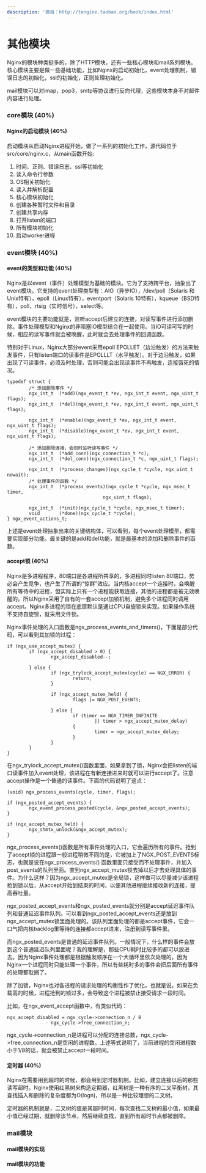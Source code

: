 ```yaml
---
description: '摘自：http://tengine.taobao.org/book/index.html'
---
```


# 其他模块

Nginx的模块种类挺多的，除了HTTP模块，还有一些核心模块和mail系列模块。核心模块主要是做一些基础功能，比如Nginx的启动初始化，event处理机制，错误日志的初始化，ssl的初始化，正则处理初始化。

mail模块可以对imap，pop3，smtp等协议进行反向代理，这些模块本身不对邮件内容进行处理。

### core模块 \(40%\)

#### Nginx的启动模块 \(40%\)

启动模块从启动Nginx进程开始，做了一系列的初始化工作，源代码位于src/core/nginx.c，从main函数开始:

1. 时间、正则、错误日志、ssl等初始化
2. 读入命令行参数
3. OS相关初始化
4. 读入并解析配置
5. 核心模块初始化
6. 创建各种暂时文件和目录
7. 创建共享内存
8. 打开listen的端口
9. 所有模块初始化
10. 启动worker进程

### event模块 \(40%\)

#### event的类型和功能 \(40%\)

Nginx是以event（事件）处理模型为基础的模块。它为了支持跨平台，抽象出了event模块。它支持的event处理类型有：AIO（异步IO），/dev/poll（Solaris 和Unix特有），epoll（Linux特有），eventport（Solaris 10特有），kqueue（BSD特有），poll，rtsig（实时信号），select等。

event模块的主要功能就是，监听accept后建立的连接，对读写事件进行添加删除。事件处理模型和Nginx的非阻塞IO模型结合在一起使用。当IO可读可写的时候，相应的读写事件就会被唤醒，此时就会去处理事件的回调函数。

特别对于Linux，Nginx大部分event采用epoll EPOLLET（边沿触发）的方法来触发事件，只有listen端口的读事件是EPOLLLT（水平触发）。对于边沿触发，如果出现了可读事件，必须及时处理，否则可能会出现读事件不再触发，连接饿死的情况。

```text
typedef struct {
        /* 添加删除事件 */
        ngx_int_t  (*add)(ngx_event_t *ev, ngx_int_t event, ngx_uint_t flags);
        ngx_int_t  (*del)(ngx_event_t *ev, ngx_int_t event, ngx_uint_t flags);

        ngx_int_t  (*enable)(ngx_event_t *ev, ngx_int_t event, ngx_uint_t flags);
        ngx_int_t  (*disable)(ngx_event_t *ev, ngx_int_t event, ngx_uint_t flags);

        /* 添加删除连接，会同时监听读写事件 */
        ngx_int_t  (*add_conn)(ngx_connection_t *c);
        ngx_int_t  (*del_conn)(ngx_connection_t *c, ngx_uint_t flags);

        ngx_int_t  (*process_changes)(ngx_cycle_t *cycle, ngx_uint_t nowait);
        /* 处理事件的函数 */
        ngx_int_t  (*process_events)(ngx_cycle_t *cycle, ngx_msec_t timer,
                                   ngx_uint_t flags);

        ngx_int_t  (*init)(ngx_cycle_t *cycle, ngx_msec_t timer);
        void       (*done)(ngx_cycle_t *cycle);
} ngx_event_actions_t;
```

上述是event处理抽象出来的关键结构体，可以看到，每个event处理模型，都需要实现部分功能。最关键的是add和del功能，就是最基本的添加和删除事件的函数。

#### accept锁 \(40%\)

Nginx是多进程程序，80端口是各进程所共享的，多进程同时listen 80端口，势必会产生竞争，也产生了所谓的“惊群”效应。当内核accept一个连接时，会唤醒所有等待中的进程，但实际上只有一个进程能获取连接，其他的进程都是被无效唤醒的。所以Nginx采用了自有的一套accept加锁机制，避免多个进程同时调用accept。Nginx多进程的锁在底层默认是通过CPU自旋锁来实现。如果操作系统不支持自旋锁，就采用文件锁。

Nginx事件处理的入口函数是ngx\_process\_events\_and\_timers\(\)，下面是部分代码，可以看到其加锁的过程：

```text
if (ngx_use_accept_mutex) {
        if (ngx_accept_disabled > 0) {
                ngx_accept_disabled--;

        } else {
                if (ngx_trylock_accept_mutex(cycle) == NGX_ERROR) {
                        return;
                }

                if (ngx_accept_mutex_held) {
                        flags |= NGX_POST_EVENTS;

                } else {
                        if (timer == NGX_TIMER_INFINITE
                                || timer > ngx_accept_mutex_delay)
                        {
                                timer = ngx_accept_mutex_delay;
                        }
                }
        }
}
```

在ngx\_trylock\_accept\_mutex\(\)函数里面，如果拿到了锁，Nginx会把listen的端口读事件加入event处理，该进程在有新连接进来时就可以进行accept了。注意accept操作是一个普通的读事件。下面的代码说明了这点：

```text
(void) ngx_process_events(cycle, timer, flags);

if (ngx_posted_accept_events) {
        ngx_event_process_posted(cycle, &ngx_posted_accept_events);
}

if (ngx_accept_mutex_held) {
        ngx_shmtx_unlock(&ngx_accept_mutex);
}
```

ngx\_process\_events\(\)函数是所有事件处理的入口，它会遍历所有的事件。抢到了accept锁的进程跟一般进程稍微不同的是，它被加上了NGX\_POST\_EVENTS标志，也就是说在ngx\_process\_events\(\) 函数里面只接受而不处理事件，并加入post\_events的队列里面。直到ngx\_accept\_mutex锁去掉以后才去处理具体的事件。为什么这样？因为ngx\_accept\_mutex是全局锁，这样做可以尽量减少该进程抢到锁以后，从accept开始到结束的时间，以便其他进程继续接收新的连接，提高吞吐量。

ngx\_posted\_accept\_events和ngx\_posted\_events就分别是accept延迟事件队列和普通延迟事件队列。可以看到ngx\_posted\_accept\_events还是放到ngx\_accept\_mutex锁里面处理的。该队列里面处理的都是accept事件，它会一口气把内核backlog里等待的连接都accept进来，注册到读写事件里。

而ngx\_posted\_events是普通的延迟事件队列。一般情况下，什么样的事件会放到这个普通延迟队列里面呢？我的理解是，那些CPU耗时比较多的都可以放进去。因为Nginx事件处理都是根据触发顺序在一个大循环里依次处理的，因为Nginx一个进程同时只能处理一个事件，所以有些耗时多的事件会把后面所有事件的处理都耽搁了。

除了加锁，Nginx也对各进程的请求处理的均衡性作了优化，也就是说，如果在负载高的时候，进程抢到的锁过多，会导致这个进程被禁止接受请求一段时间。

比如，在ngx\_event\_accept函数中，有类似代码：

```text
ngx_accept_disabled = ngx_cycle->connection_n / 8
              - ngx_cycle->free_connection_n;
```

ngx\_cycle-&gt;connection\_n是进程可以分配的连接总数，ngx\_cycle-&gt;free\_connection\_n是空闲的进程数。上述等式说明了，当前进程的空闲进程数小于1/8的话，就会被禁止accept一段时间。

#### 定时器 \(40%\)

Nginx在需要用到超时的时候，都会用到定时器机制。比如，建立连接以后的那些读写超时。Nginx使用红黑树来构造定期器，红黑树是一种有序的二叉平衡树，其查找插入和删除的复杂度都为O\(logn\)，所以是一种比较理想的二叉树。

定时器的机制就是，二叉树的值是其超时时间，每次查找二叉树的最小值，如果最小值已经过期，就删除该节点，然后继续查找，直到所有超时节点都被删除。

### mail模块

#### mail模块的实现

#### mail模块的功能

